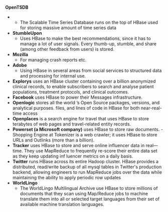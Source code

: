 **OpenTSDB**

*  - The Scalable Time Series Database runs on the top of HBase used for storing massive amount of time series data
* **StumbleUpon**
   - Uses HBase to make the best recommendations, since it has to manage a lot of user signals. Every thumb-up, stumble, and share \(among other feedback from users\) is stored.
* **Mozilla**
   - For managing crash reports etc.
* **Adobe**
   - Using HBase in several areas from social services to structured data and processing for internal use.
* **Explorys**
   uses an HBase cluster containing over a billion anonymized clinical records, to enable subscribers to search and analyse patient populations, treatment protocols, and clinical outcomes.
* **Facebook**
   uses HBase to power their Messages infrastructure.
* **Openlogic**
   stores all the world ’s Open Source packages, versions, and analytical purposes. files, and lines of code in HBase for both near-real-time access
* **Openplaces**
   is a search engine for travel that uses HBase to store terabytes of web pages and travel-related entity records.
* **Powerset \(a Microsoft company\)**
   uses HBase to store raw documents. - Shopping Engine at Tokenizer is a web crawler; it uses HBase to store URLs and Outlinks \(more than a billion\).
* **Tracker**
   uses HBase to store and serve online influencer data in real—time. They use MapReduce to frequently re-score their entire data set as they keep updating inf luencer metrics on a daily basis.
* **Twitter**
   runs HBase across its entire Hadoop cluster. HBase provides a distributed, read/write backup of all mysql tables in Twitter's production backend, allowing engineers to run MapReduce jobs over the data while maintaining the ability to apply periodic row updates
* **WorldLingo**
   - The WorldLingo Multilingual Archive use HBase to store millions of documents that they scan using Map/Reduce jobs to machine translate them into all or selected target languages from their set of available machine translation languages.



